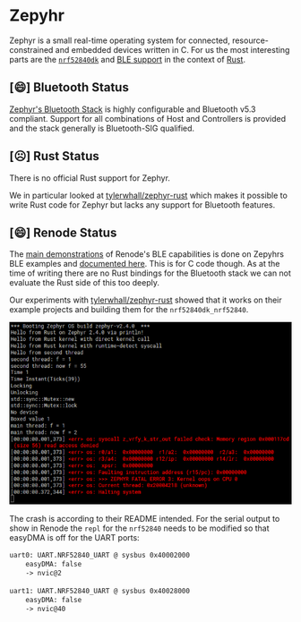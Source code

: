 # Zepyhr

Zephyr is a small real-time operating system for connected, resource-constrained and embedded devices written in C.
For us the most interesting parts are the [`nrf52840dk`](https://docs.zephyrproject.org/latest/boards/arm/nrf52840dk_nrf52840/doc/index.html) and [BLE support](https://docs.zephyrproject.org/latest/connectivity/bluetooth/bluetooth-arch.html) in the context of [Rust](https://github.com/tylerwhall/zephyr-rust).

## [😄] Bluetooth Status

[Zephyr's Bluetooth Stack](https://docs.zephyrproject.org/latest/connectivity/bluetooth/overview.html) is highly configurable and Bluetooth v5.3 compliant.
Support for all combinations of Host and Controllers is provided and the stack generally is Bluetooth-SIG qualified. 

## [☹️] Rust Status

There is no official Rust support for Zephyr. 

We in particular looked at [tylerwhall/zephyr-rust](https://github.com/tylerwhall/zephyr-rust) which makes it possible to write Rust code for Zephyr but lacks any support for Bluetooth features.


## [😄] Renode Status

The [main demonstrations](https://renode.readthedocs.io/en/latest/tutorials/ble-simulation.html) of Renode's BLE capabilities is done on Zepyhrs BLE examples and [documented here](https://zephyrproject.org/developing-and-testing-bluetooth-low-energy-products-on-nrf52840-in-renode-and-zephyr/).
This is for C code though. As at the time of writing there are no Rust bindings for the Bluetooth stack we can not evaluate the Rust side of this too deeply.

Our experiments with [tylerwhall/zephyr-rust](https://github.com/tylerwhall/zephyr-rust) showed that it works on their example projects and building them for the `nrf52840dk_nrf52840`.

![](sample.png)

The crash is according to their README intended. For the serial output to show in Renode the `repl` for the `nrf52840` needs to be modified so that easyDMA is off for the UART ports:

```
uart0: UART.NRF52840_UART @ sysbus 0x40002000
    easyDMA: false
    -> nvic@2

uart1: UART.NRF52840_UART @ sysbus 0x40028000
    easyDMA: false
    -> nvic@40
```